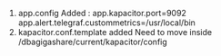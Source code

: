 1. app.config 
    Added : 
    app.kapacitor.port=9092
    app.alert.telegraf.custommetrics=/usr/local/bin
2. kapacitor.conf.template added
    Need to move inside /dbagigashare/current/kapacitor/config
    